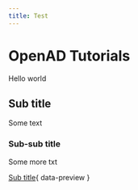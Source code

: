 ```yaml
---
title: Test
---
```


# OpenAD Tutorials

Hello world

## Sub title

Some text

### Sub-sub title

Some more txt

[Sub title](getting-started.md#sub-title){ data-preview }
